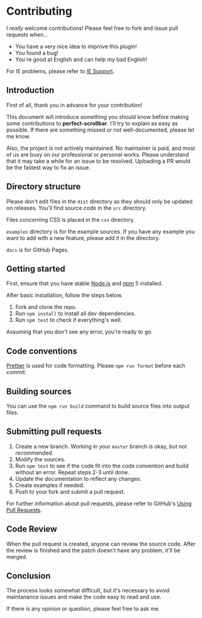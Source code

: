 # Contributing

I *really* welcome contributions! Please feel free to fork and issue pull
requests when...

* You have a very nice idea to improve this plugin!
* You found a bug!
* You're good at English and can help my bad English!

For IE problems, please refer
to [IE Support](https://github.com/utatti/perfect-scrollbar#ie-support).

## Introduction

First of all, thank you in advance for your contribution!

This document will introduce something you should know before making some
contributions to **perfect-scrollbar**. I'll try to explain as easy as
possible. If there are something missed or not well-documented, please let me
know.

Also, the project is not actively maintained. No maintainer is paid, and most of
us are busy on our professional or personal works. Please understand that it may
take a while for an issue to be resolved. Uploading a PR would be the fastest
way to fix an issue.

## Directory structure

Please don't edit files in the `dist` directory as they should only be
updated on releases. You'll find source code in the `src` directory.

Files concerning CSS is placed in the `css` directory.

`examples` directory is for the example sources. If you have any example you
want to add with a new feature, please add it in the directory.

`docs` is for GitHub Pages.

## Getting started

First, ensure that you have stable [Node.js](https://nodejs.org/)
and [npm](https://npmjs.com) 5 installed.

After basic installation, follow the steps below.

1. Fork and clone the repo.
1. Run `npm install` to install all dev dependencies.
1. Run `npm test` to check if everything's well.

Assuming that you don't see any error, you're ready to go.

## Code conventions

[Prettier](https://github.com/prettier/prettier) is used for code
formatting. Please `npm run format` before each commit.

## Building sources

You can use the `npm run build` command to build source files into output files.

## Submitting pull requests

1. Create a new branch. Working in your `master` branch is okay, but not
   recommended.
1. Modify the sources.
1. Run `npm test` to see if the code fit into the code convention and build
   without an error. Repeat steps 2-3 until done.
1. Update the documentation to reflect any changes.
1. Create examples if needed.
1. Push to your fork and submit a pull request.

For further information about pull requests, please refer to
GitHub's [Using Pull Requests](https://help.github.com/articles/using-pull-requests).

## Code Review

When the pull request is created, anyone can review the source code. After the
review is finished and the patch doesn't have any problem, it'll be merged.

## Conclusion

The process looks somewhat difficult, but it's necessary to avoid maintanance
issues and make the code easy to read and use.

If there is any opinion or question, please feel free to ask me.
